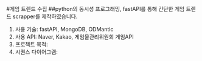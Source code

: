 #게임 트렌드 수집
##python의 동시성 프로그래밍, fastAPI를 통해 간단한 게임 트렌드 scrapper를 제작하였습니다.

1. 사용 기술: fastAPI, MongoDB, ODMantic
2. 사용 API: Naver, Kakao, 게임물관리위원회 게임API
3. 프로젝트 목적: 
4. 시퀀스 다이어그램:
